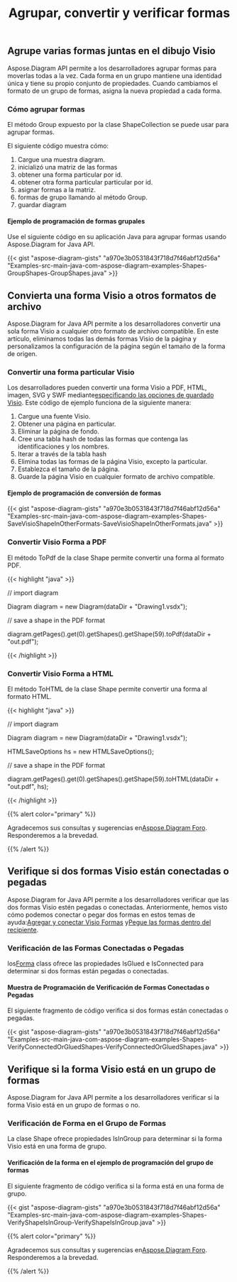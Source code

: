 ﻿---
title: Agrupar, convertir y verificar formas
type: docs
weight: 50
url: /es/java/group-convert-and-verify-shapes/
---
## **Agrupe varias formas juntas en el dibujo Visio**
Aspose.Diagram API permite a los desarrolladores agrupar formas para moverlas todas a la vez. Cada forma en un grupo mantiene una identidad única y tiene su propio conjunto de propiedades. Cuando cambiamos el formato de un grupo de formas, asigna la nueva propiedad a cada forma.
### **Cómo agrupar formas**
El método Group expuesto por la clase ShapeCollection se puede usar para agrupar formas.

El siguiente código muestra cómo:

1. Cargue una muestra diagram.
1. inicializó una matriz de las formas
1. obtener una forma particular por id.
1. obtener otra forma particular particular por id.
1. asignar formas a la matriz.
1. formas de grupo llamando al método Group.
1. guardar diagram
#### **Ejemplo de programación de formas grupales**
Use el siguiente código en su aplicación Java para agrupar formas usando Aspose.Diagram for Java API.

{{< gist "aspose-diagram-gists" "a970e3b0531843f718d7f46abf12d56a" "Examples-src-main-java-com-aspose-diagram-examples-Shapes-GroupShapes-GroupShapes.java" >}}
## **Convierta una forma Visio a otros formatos de archivo**
Aspose.Diagram for Java API permite a los desarrolladores convertir una sola forma Visio a cualquier otro formato de archivo compatible. En este artículo, eliminamos todas las demás formas Visio de la página y personalizamos la configuración de la página según el tamaño de la forma de origen.
### **Convertir una forma particular Visio**
 Los desarrolladores pueden convertir una forma Visio a PDF, HTML, imagen, SVG y SWF mediante[especificando las opciones de guardado Visio]().
Este código de ejemplo funciona de la siguiente manera:

1. Cargue una fuente Visio.
1. Obtener una página en particular.
1. Eliminar la página de fondo.
1. Cree una tabla hash de todas las formas que contenga las identificaciones y los nombres.
1. Iterar a través de la tabla hash
1. Elimina todas las formas de la página Visio, excepto la particular.
1. Establezca el tamaño de la página.
1. Guarde la página Visio en cualquier formato de archivo compatible.
#### **Ejemplo de programación de conversión de formas**
{{< gist "aspose-diagram-gists" "a970e3b0531843f718d7f46abf12d56a" "Examples-src-main-java-com-aspose-diagram-examples-Shapes-SaveVisioShapeInOtherFormats-SaveVisioShapeInOtherFormats.java" >}}
### **Convertir Visio Forma a PDF**
El método ToPdf de la clase Shape permite convertir una forma al formato PDF.

{{< highlight "java" >}}

 // import diagram

Diagram diagram = new Diagram(dataDir + "Drawing1.vsdx");

// save a shape in the PDF format

diagram.getPages().get(0).getShapes().getShape(59).toPdf(dataDir + "out.pdf");

{{< /highlight >}}
### **Convertir Visio Forma a HTML**
El método ToHTML de la clase Shape permite convertir una forma al formato HTML.

{{< highlight "java" >}}

 // import diagram

Diagram diagram = new Diagram(dataDir + "Drawing1.vsdx");

HTMLSaveOptions hs = new HTMLSaveOptions();

// save a shape in the PDF format

diagram.getPages().get(0).getShapes().getShape(59).toHTML(dataDir + "out.pdf", hs);

{{< /highlight >}}

{{% alert color="primary" %}} 

 Agradecemos sus consultas y sugerencias en[Aspose.Diagram Foro](https://forum.aspose.com/c/diagram/17). Responderemos a la brevedad.

{{% /alert %}} 
## **Verifique si dos formas Visio están conectadas o pegadas**
 Aspose.Diagram for Java API permite a los desarrolladores verificar que las dos formas Visio estén pegadas o conectadas. Anteriormente, hemos visto cómo podemos conectar o pegar dos formas en estos temas de ayuda:[Agregar y conectar Visio Formas](/diagram/es/java/add-and-connect-visio-shapes/) y[Pegue las formas dentro del recipiente](/diagram/es/java/working-with-shapes-gluing/).
### **Verificación de las Formas Conectadas o Pegadas**
 los[Forma](https://reference.aspose.com/diagram/java/com.aspose.diagram/shape) class ofrece las propiedades IsGlued e IsConnected para determinar si dos formas están pegadas o conectadas.
#### **Muestra de Programación de Verificación de Formas Conectadas o Pegadas**
El siguiente fragmento de código verifica si dos formas están conectadas o pegadas.

{{< gist "aspose-diagram-gists" "a970e3b0531843f718d7f46abf12d56a" "Examples-src-main-java-com-aspose-diagram-examples-Shapes-VerifyConnectedOrGluedShapes-VerifyConnectedOrGluedShapes.java" >}}
## **Verifique si la forma Visio está en un grupo de formas**
Aspose.Diagram for Java API permite a los desarrolladores verificar si la forma Visio está en un grupo de formas o no.
### **Verificación de Forma en el Grupo de Formas**
La clase Shape ofrece propiedades IsInGroup para determinar si la forma Visio está en una forma de grupo.
#### **Verificación de la forma en el ejemplo de programación del grupo de formas**
El siguiente fragmento de código verifica si la forma está en una forma de grupo.

{{< gist "aspose-diagram-gists" "a970e3b0531843f718d7f46abf12d56a" "Examples-src-main-java-com-aspose-diagram-examples-Shapes-VerifyShapeIsInGroup-VerifyShapeIsInGroup.java" >}}

{{% alert color="primary" %}} 

 Agradecemos sus consultas y sugerencias en[Aspose.Diagram Foro](https://forum.aspose.com/c/diagram/17). Responderemos a la brevedad.

{{% /alert %}}
